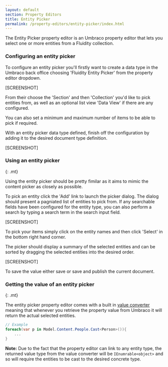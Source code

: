 ```yaml
---
layout: default
section: Property Editors
title: Entity Picker
permalink: /property-editors/entity-picker/index.html
---
```


The Entity Picker property editor is an Umbraco property editor that lets you select one or more entities from a Fluidity collection.

### Configuring an entity picker

To configure an entity picker you'll firstly want to create a data type in the Umbraco back office choosing 'Fluidity Entity Picker' from the property editor dropdown.

[SCREENSHOT]

From their choose the 'Section' and then 'Collection' you'd like to pick entities from, as well as an optional list view 'Data View' if there are any configured.

You can also set a minimum and maximum number of items to be able to pick if required.

With an entity picker data type defined, finish off the configuration by adding it to the desired document type definition.

[SCREENSHOT]

### Using an entity picker
{: .mt}

Using the entity picker should be pretty fimilar as it aims to mimic the content picker as closely as possible.

To pick an entity click the 'Add' link to launch the picker dialog. The dialog should present a pagniated list of entities to pick from. If any searchable fields have been configured for the entity type, you can also perform a search by typing a search term in the search input field.

[SCREENSHOT]

To pick your items simply click on the entity names and then click 'Select' in the bottom right hand corner.

The picker should display a summary of the selected entities and can be sorted by dragging the selected entities into the desired order.

[SCREENSHOT]

To save the value either save or save and publish the current document.

### Getting the value of an entity picker
{: .mt}
 
The entity picker property editor comes with a built in [value converter](https://our.umbraco.org/documentation/extending/property-editors/value-converters) meaning that whenever you retrieve the property value from Umbraco it will return the actual selected entities.

````csharp
// Example
foreach(var p in Model.Content.People.Cast<Person>()){
    ...
}
````

**Note:** Due to the fact that the property editor can link to any entity type, the returned value type from the value converter will be `IEnumrable<object>` and so will require the entities to be cast to the desired concrete type.